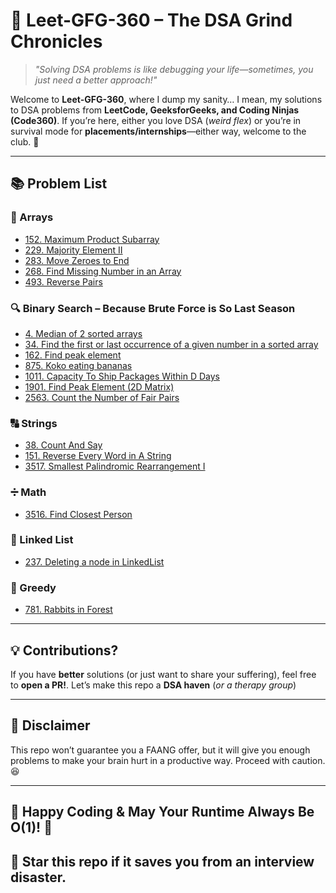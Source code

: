 # 🚀 Leet-GFG-360 – The DSA Grind Chronicles  

> *"Solving DSA problems is like debugging your life—sometimes, you just need a better approach!"*  

Welcome to **Leet-GFG-360**, where I dump my sanity… I mean, my solutions to DSA problems from **LeetCode, GeeksforGeeks, and Coding Ninjas (Code360)**. If you’re here, either you love DSA (*weird flex*) or you’re in survival mode for **placements/internships**—either way, welcome to the club. 🎉  

---

## 📚 Problem List

### 🔢 Arrays  
- [152. Maximum Product Subarray](https://leetcode.com/problems/maximum-product-subarray/)
- [229. Majority Element II](https://leetcode.com/problems/majority-element-ii/)
- [283. Move Zeroes to End](https://leetcode.com/problems/move-zeroes/description/)
- [268. Find Missing Number in an Array](https://leetcode.com/problems/missing-number/description/)
- [493. Reverse Pairs](https://leetcode.com/problems/reverse-pairs/description/)

### 🔍 Binary Search – Because Brute Force is So Last Season
- [4. Median of 2 sorted arrays](https://leetcode.com/problems/median-of-two-sorted-arrays/description/)
- [34. Find the first or last occurrence of a given number in a sorted array](https://leetcode.com/problems/find-first-and-last-position-of-element-in-sorted-array/description/)
- [162. Find peak element](https://leetcode.com/problems/find-peak-element/)
- [875. Koko eating bananas](https://leetcode.com/problems/koko-eating-bananas/description/)
- [1011. Capacity To Ship Packages Within D Days](https://leetcode.com/problems/capacity-to-ship-packages-within-d-days/)
- [1901. Find Peak Element (2D Matrix)](https://leetcode.com/problems/find-a-peak-element-ii/description/)
- [2563. Count the Number of Fair Pairs](https://leetcode.com/problems/count-the-number-of-fair-pairs)

### 🔠 Strings
- [38. Count And Say](https://leetcode.com/problems/count-and-say/)
- [151. Reverse Every Word in A String](https://leetcode.com/problems/reverse-words-in-a-string/description/)
- [3517. Smallest Palindromic Rearrangement I](https://leetcode.com/problems/smallest-palindromic-rearrangement-i/description/)

### ➗ Math
- [3516. Find Closest Person](https://leetcode.com/problems/find-closest-person/)

### 🔗 Linked List
- [237. Deleting a node in LinkedList](https://leetcode.com/problems/delete-node-in-a-linked-list/description/)

### 🤑 Greedy
- [781. Rabbits in Forest](https://leetcode.com/problems/rabbits-in-forest/)

---

## 💡 Contributions?

If you have **better** solutions (or just want to share your suffering), feel free to **open a PR!**. Let’s make this repo a **DSA haven** (*or a therapy group*)

---

## 📢 Disclaimer
This repo won’t guarantee you a FAANG offer, but it will give you enough problems to make your brain hurt in a productive way. Proceed with caution. 😆

---

## 🌟 Happy Coding & May Your Runtime Always Be O(1)! 🚀
## 🌟 Star this repo if it saves you from an interview disaster.
